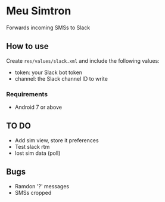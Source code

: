 # Meu Simtron
Forwards incoming SMSs to Slack

## How to use
Create `res/values/slack.xml` and include the following values:
 * token: your Slack bot token
 * channel: the Slack channel ID to write
 
### Requirements
 * Android 7 or above
 
## TO DO
 * Add sim view, store it preferences
 * Test slack rtm
 * lost sim data (poll)

## Bugs
 * Ramdon '?' messages
 * SMSs cropped
